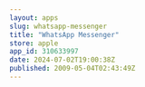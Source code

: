 ```yaml
---
layout: apps
slug: whatsapp-messenger
title: "WhatsApp Messenger"
store: apple
app_id: 310633997
date: 2024-07-02T19:00:38Z
published: 2009-05-04T02:43:49Z
---
```


